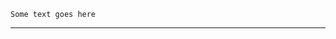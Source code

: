 <!-- TITLE: Lessons Learned -->
<!-- SUBTITLE: Experience Sharing -->

`Some text goes here`

-----




